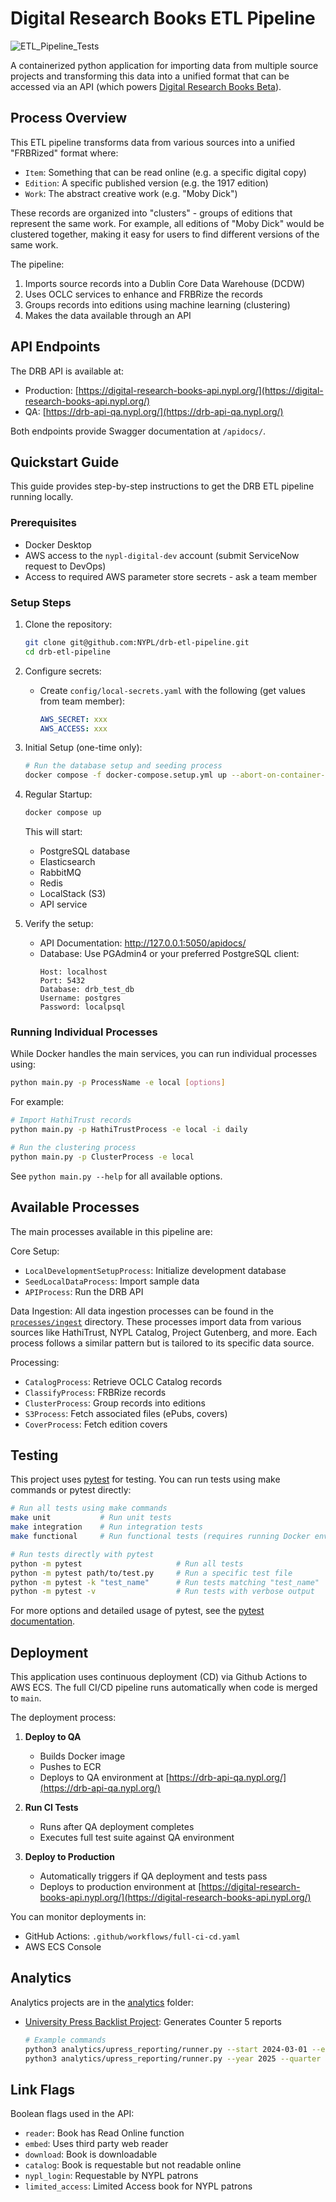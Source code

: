 # Digital Research Books ETL Pipeline

![ETL_Pipeline_Tests](https://github.com/NYPL/drb-etl-pipeline/workflows/ETL_Pipeline_Tests/badge.svg)

A containerized python application for importing data from multiple source projects and transforming this data into a unified format that can be accessed via an API (which powers [Digital Research Books Beta](http://digital-research-books-beta.nypl.org/)).

## Process Overview

This ETL pipeline transforms data from various sources into a unified "FRBRized" format where:

- `Item`: Something that can be read online (e.g. a specific digital copy)
- `Edition`: A specific published version (e.g. the 1917 edition)
- `Work`: The abstract creative work (e.g. "Moby Dick")

These records are organized into "clusters" - groups of editions that represent the same work. For example, all editions of "Moby Dick" would be clustered together, making it easy for users to find different versions of the same work.

The pipeline:

1. Imports source records into a Dublin Core Data Warehouse (DCDW)
2. Uses OCLC services to enhance and FRBRize the records
3. Groups records into editions using machine learning (clustering)
4. Makes the data available through an API

## API Endpoints

The DRB API is available at:

- Production: [https://digital-research-books-api.nypl.org/](https://digital-research-books-api.nypl.org/)
- QA: [https://drb-api-qa.nypl.org/](https://drb-api-qa.nypl.org/)

Both endpoints provide Swagger documentation at `/apidocs/`.

## Quickstart Guide

This guide provides step-by-step instructions to get the DRB ETL pipeline running locally.

### Prerequisites

- Docker Desktop
- AWS access to the `nypl-digital-dev` account (submit ServiceNow request to DevOps)
- Access to required AWS parameter store secrets - ask a team member

### Setup Steps

1. Clone the repository:

   ```bash
   git clone git@github.com:NYPL/drb-etl-pipeline.git
   cd drb-etl-pipeline
   ```

2. Configure secrets:

   - Create `config/local-secrets.yaml` with the following (get values from team member):
     ```yaml
     AWS_SECRET: xxx
     AWS_ACCESS: xxx
     ```

3. Initial Setup (one-time only):

   ```bash
   # Run the database setup and seeding process
   docker compose -f docker-compose.setup.yml up --abort-on-container-exit
   ```

4. Regular Startup:

   ```bash
   docker compose up
   ```

   This will start:

   - PostgreSQL database
   - Elasticsearch
   - RabbitMQ
   - Redis
   - LocalStack (S3)
   - API service

5. Verify the setup:
   - API Documentation: http://127.0.0.1:5050/apidocs/
   - Database: Use PGAdmin4 or your preferred PostgreSQL client:
     ```
     Host: localhost
     Port: 5432
     Database: drb_test_db
     Username: postgres
     Password: localpsql
     ```

### Running Individual Processes

While Docker handles the main services, you can run individual processes using:

```bash
python main.py -p ProcessName -e local [options]
```

For example:

```bash
# Import HathiTrust records
python main.py -p HathiTrustProcess -e local -i daily

# Run the clustering process
python main.py -p ClusterProcess -e local
```

See `python main.py --help` for all available options.

## Available Processes

The main processes available in this pipeline are:

Core Setup:

- `LocalDevelopmentSetupProcess`: Initialize development database
- `SeedLocalDataProcess`: Import sample data
- `APIProcess`: Run the DRB API

Data Ingestion:
All data ingestion processes can be found in the [`processes/ingest`](processes/ingest) directory. These processes import data from various sources like HathiTrust, NYPL Catalog, Project Gutenberg, and more. Each process follows a similar pattern but is tailored to its specific data source.

Processing:

- `CatalogProcess`: Retrieve OCLC Catalog records
- `ClassifyProcess`: FRBRize records
- `ClusterProcess`: Group records into editions
- `S3Process`: Fetch associated files (ePubs, covers)
- `CoverProcess`: Fetch edition covers

## Testing

This project uses [pytest](https://docs.pytest.org/) for testing. You can run tests using make commands or pytest directly:

```bash
# Run all tests using make commands
make unit           # Run unit tests
make integration    # Run integration tests
make functional     # Run functional tests (requires running Docker environment)

# Run tests directly with pytest
python -m pytest                     # Run all tests
python -m pytest path/to/test.py     # Run a specific test file
python -m pytest -k "test_name"      # Run tests matching "test_name"
python -m pytest -v                  # Run tests with verbose output
```

For more options and detailed usage of pytest, see the [pytest documentation](https://docs.pytest.org/en/stable/how-to/usage.html).

## Deployment

This application uses continuous deployment (CD) via Github Actions to AWS ECS. The full CI/CD pipeline runs automatically when code is merged to `main`.

The deployment process:

1. **Deploy to QA**

   - Builds Docker image
   - Pushes to ECR
   - Deploys to QA environment at [https://drb-api-qa.nypl.org/](https://drb-api-qa.nypl.org/)

2. **Run CI Tests**

   - Runs after QA deployment completes
   - Executes full test suite against QA environment

3. **Deploy to Production**
   - Automatically triggers if QA deployment and tests pass
   - Deploys to production environment at [https://digital-research-books-api.nypl.org/](https://digital-research-books-api.nypl.org/)

You can monitor deployments in:

- GitHub Actions: `.github/workflows/full-ci-cd.yaml`
- AWS ECS Console

## Analytics

Analytics projects are in the [analytics](analytics) folder:

- [University Press Backlist Project](analytics/upress_reporting): Generates Counter 5 reports
  ```bash
  # Example commands
  python3 analytics/upress_reporting/runner.py --start 2024-03-01 --end 2024-03-30
  python3 analytics/upress_reporting/runner.py --year 2025 --quarter Q1
  ```

## Link Flags

Boolean flags used in the API:

- `reader`: Book has Read Online function
- `embed`: Uses third party web reader
- `download`: Book is downloadable
- `catalog`: Book is requestable but not readable online
- `nypl_login`: Requestable by NYPL patrons
- `limited_access`: Limited Access book for NYPL patrons
